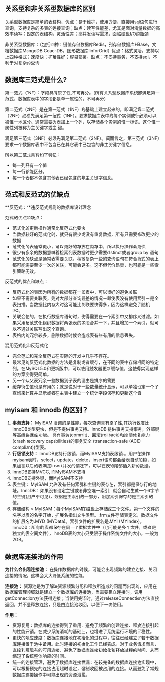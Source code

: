 ## 关系型和非关系型数据库的区别

关系型数据库是简单的表结构，优点：易于维护，使用方便，直接用sql语句进行查询，支持复杂的多表的连接查询；缺点：读写性能差，尤其是面对海量数据的高效率读写；固定的表结构，灵活性差；高并发读写需求，面临硬盘I/O的瓶颈

非关系型数据库：（包括四种：键值存储数据库Redis，列存储数据库HBase，文档数据库MongoDB CoachDB，图形数据库IinforGrid）优点：格式灵活，支持以上四种格式；速度快；扩展性好；容易部署。缺点：不支持事务，不支持sql，不利于对复杂的查询

## 数据库三范式是什么?

第一范式（1NF）：字段具有原子性,不可再分。(所有关系型数据库系统都满足第一范式，数据库表中的字段都是单一属性的，不可再分)

第二范式（2NF）是在第一范式（1NF）的基础上建立起来的，即满足第二范式（2NF）必须先满足第一范式（1NF）。要求数据库表中的每个实例或行必须可以被惟一地区分。通常需要为表加上一个列，以存储各个实例的惟一标识。这个惟一属性列被称为主关键字或主
键。

满足第三范式（3NF）必须先满足第二范式（2NF）。简而言之，第三范式（3NF）要求一个数据库表中不包含已在其它表中已包含的非主关键字信息。 

所以第三范式具有如下特征：

- 每一列只有一个值
- 每一行都能区分。
- 每一个表都不包含其他表已经包含的非主关键字信息。

## 范式和反范式的优缺点

**反范式：**违反范式规则的数据库设计理念

范式的优点和缺点：

- 范式化的更新操作通常比反范式化要快
- 当数据较好的范式化时，就只有很少或没有重复数据，所有只需要修改更少的数据
- 范式化的表通常更小，可以更好的存放在内存中，所以执行操作会更快
- 很少有多余的数据意味着检索列表数据时更少需要distinct或者group by 语句
- 范式化的缺点是通常表需要关联，稍微复杂一些的查询语句在符合范式的表上都可能需要至少一次的关联，可能会更多。这不但代价昂贵，也可能是一些索引策略无效。

反范式的优点和缺点：

- 反范式化的表因为所有的数据都在一张表中，可以很好的避免关联
- 如果不需要关联表，则对大部分查询最差的情况－即使表没有使用索引－是全表扫描。当数据比内存大时这可能比关联要快得多，因为这样避免了随机I/O。
- 关联会使的，在执行数据库语句时，使得需要在一个索引中又排序又过滤。如果采用反范式化组织数据将两张表的字段合并一下，并且增加一个索引，就可以不通过关联写出这个查询。
- 表格内的冗余较多，删除数据时候会造成表有些有用的信息丢失。

混用范式化和反范式化

- 完全范式和完全反范式在实际的开发中几乎不存在。
- 最常见的反范式化数据的方法是复制或者缓存，在不同的表中存储相同的特定列。在MySQL5.0和更新版中，可以使用触发器更新缓存值，这使得实现这样的方案变得更简单。
- 另一个从父表冗余一些数据到子表的理由是排序的需要
- 缓存衍生值也是有用的；就是说对于一些数量统计显示，可以单独设定一个子查询来计算并显示或者在主表中建立一个统计字段保存和更新这个值

## myisam 和 innodb 的区别？

1. **事务支持：** MyISAM 强调的是性能，每次查询具有原子性,其执行数度比InnoDB类型更快，但是不提供事务支持。InnoDB 提供事务支持事务，外部键等高级数据库功能。 具有事务(commit)、回滚(rollback)和崩溃修复能力(crash recovery capabilities)的事务安全
   (transaction-safe (ACID compliant))型表。
2. **行级锁支持：** InnoDB支持行级锁，而MyISAM支持表级锁.。用户在操作myisam表时，select，update，delete，insert语句都会给表自动加锁，如果加锁以后的表满足insert并发的情况下，可以在表的尾部插入新的数据。
3. InnoDB支持MVCC, 而MyISAM不支持
4. InnoDB支持外键，而MyISAM不支持
5. 表主键：  MyISAM 允许没有任何索引和主键的表存在，索引都是保存行的地址。InnoDB：如果没有设定主键或者非空唯一索引，就会自动生成一个6字节的主键(用户不可见)，数据是主索引的一部分，附加索引保存的是主索引的值。
6. 存储结构 > MyISAM：每个MyISAM在磁盘上存储成三个文件。第一个文件的名字以表的名字开始，扩展名指出文件类型。.frm文件存储表定义。数据文件的扩展名为.MYD
   (MYData)。索引文件的扩展名是.MYI (MYIndex)。 InnoDB：所有的表都保存在同一个数据文件中（也可能是多个文件，或者是独立的表空间文件），InnoDB表的大小只受限于操作系统文件的大小，一般为2GB。

## 数据库连接池的作用

**为什么会出现连接池：** 在操作数据库的时候，可能会出现频繁的建立连接、关闭连接的情况。这样会大大降低系统的性能。

**连接池：** 资源池是为了解决资源频繁分配和释放所造成的问题而出现的，应用在数据库管理领域就是建立一个数据库的连接池，当需要建立连接时，调用getConnection方法获得连接；当使用完毕时，通过releaseConnection方法直接返回，并不是释放连接，只是由连接池收回，以便下一次使用。

**作用：**

- 资源复用：数据库的连接得到了重用，避免了频繁的创建连接、释放连接引起的性能开销。在减少系统消耗的基础上，也增进了系统运行环境的平稳性。
- 更快的响应速度：数据库连接池在初始化的过程中，往往已经建立了若干数据库连接置于池中备用。此时连接的初始化工作已经完成。对于业务请求而言，直接利用现有的可用连接，避免了数据库连接初始化和释放过程的时间，从而缩短了系统整体响应的时间。
- 统一的连接管理，避免了数据库连接泄漏：在较完备的数据库连接池实现中，可以根据预先的连接占用超时设定，强制收回被占用的连接。从而避免了常规数据库连接操作中可能出现的资源泄露。



